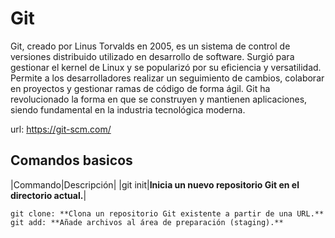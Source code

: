 # Git

Git, creado por Linus Torvalds en 2005, es un sistema de control de versiones distribuido utilizado en desarrollo de software. Surgió para gestionar el kernel de Linux y se popularizó por su eficiencia y versatilidad. Permite a los desarrolladores realizar un seguimiento de cambios, colaborar en proyectos y gestionar ramas de código de forma ágil. Git ha revolucionado la forma en que se construyen y mantienen aplicaciones, siendo fundamental en la industria tecnológica moderna.

url: https://git-scm.com/

## Comandos basicos

|Commando|Descripción|
|git init|**Inicia un nuevo repositorio Git en el directorio actual.**|

```
git clone: **Clona un repositorio Git existente a partir de una URL.**
git add: **Añade archivos al área de preparación (staging).**
```
